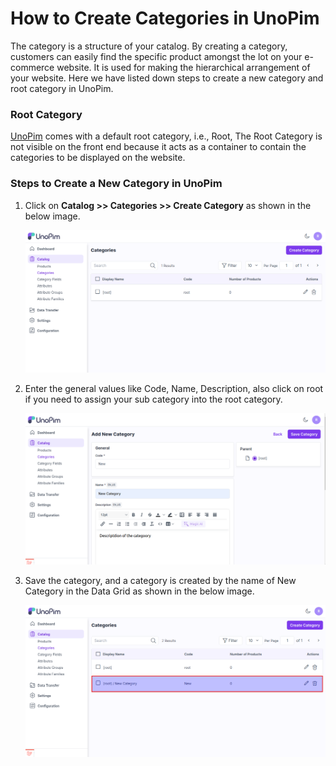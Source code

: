 # How to Create Categories in UnoPim

The category is a structure of your catalog. By creating a category, customers can easily find the specific product amongst the lot on your e-commerce website. It is used for making the hierarchical arrangement of your website. Here we have listed down steps to create a new category and root category in UnoPim.

### Root Category

[UnoPim](https://unopim.com/) comes with a default root category, i.e., Root,  The Root Category is not visible on the front end because it acts as a container to contain the categories to be displayed on the website.

### Steps to Create a New Category in UnoPim

1. Click on **Catalog >> Categories >> Create Category** as shown in the below image.

   ![Create Category](../../assets/1.0/images/category/create.png)

2. Enter the general values like Code, Name, Description, also click on root if you need to assign your sub category into the root category.

   ![Save Category](../../assets/1.0/images/category/saveCategory.png)

4. Save the category, and a category is created by the name of New Category in the Data Grid as shown in the below image.

    ![Data Grid](../../assets/1.0/images/category/datagrid.png)
